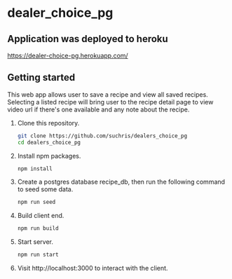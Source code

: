 # dealer_choice_pg

## Application was deployed to heroku

https://dealer-choice-pg.herokuapp.com/

## Getting started

This web app allows user to save a recipe and view all saved recipes. Selecting a listed recipe will bring user to the recipe detail page to view video url if there's one available and any note about the recipe. 

1. Clone this repository.

   ```sh
   git clone https://github.com/suchris/dealers_choice_pg
   cd dealers_choice_pg
   ```

2. Install npm packages.

   ```sh
   npm install
   ```

3. Create a postgres database recipe_db, then run the following command to seed some data.

   ```sh
   npm run seed
   ```
   
4. Build client end.

   ```sh
   npm run build
   ```

5. Start server.

   ```sh
   npm run start
   ```
  
6. Visit http://localhost:3000 to interact with the client.

